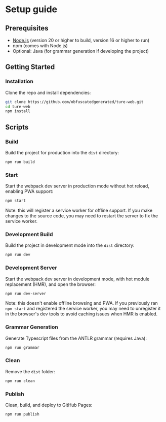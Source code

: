 # Setup guide

## Prerequisites

- [Node.js](https://nodejs.org/) (version 20 or higher to build, version 16 or higher to run)
- npm (comes with Node.js)
- Optional: Java (for grammar generation if developing the project)

## Getting Started

### Installation

Clone the repo and install dependencies:

```bash
git clone https://github.com/obfuscatedgenerated/ture-web.git
cd ture-web
npm install
````

## Scripts

### Build

Build the project for production into the `dist` directory:

```bash
npm run build
```

### Start

Start the webpack dev server in production mode without hot reload, enabling PWA support:

```bash
npm start
```

Note: this will register a service worker for offline support. If you make changes to the source code, you may need to restart the server to fix the service worker.

### Development Build

Build the project in development mode into the `dist` directory:

```bash
npm run dev
```

### Development Server

Start the webpack dev server in development mode, with hot module replacement (HMR), and open the browser:

```bash
npm run dev-server
```

Note: this doesn't enable offline browsing and PWA. If you previously ran `npm start` and registered the service worker, you may need to unregister it in the browser's dev tools to avoid caching issues when HMR is enabled.

### Grammar Generation

Generate Typescript files from the ANTLR grammar (requires Java):

```bash
npm run grammar
```

### Clean

Remove the `dist` folder:

```bash
npm run clean
```

### Publish

Clean, build, and deploy to GitHub Pages:

```bash
npm run publish
```

